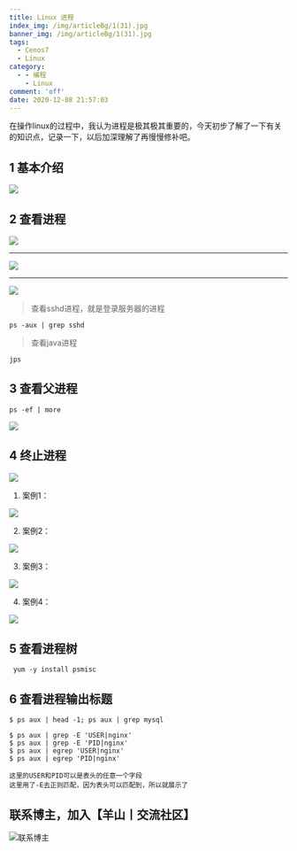 ```yaml
---
title: Linux 进程
index_img: /img/articleBg/1(31).jpg
banner_img: /img/articleBg/1(31).jpg
tags:
  - Cenos7
  - Linux
category:
  - - 编程
    - Linux
comment: 'off'
date: 2020-12-08 21:57:03
---
```


在操作linux的过程中，我认为进程是极其极其重要的，今天初步了解了一下有关的知识点，记录一下，以后加深理解了再慢慢修补吧。

<!-- more -->

## 1 基本介绍

![](/img/articleContent/linuxJinCheng/linuxJinCheng1.png)

## 2 查看进程

![](/img/articleContent/linuxJinCheng/linuxJinCheng2.png)

---

![](/img/articleContent/linuxJinCheng/linuxJinCheng3.png)

---

![](/img/articleContent/linuxJinCheng/linuxJinCheng4.png)

> 查看sshd进程，就是登录服务器的进程

```
ps -aux | grep sshd
```

> 查看java进程

```
jps
```

## 3 查看父进程

```
ps -ef | more

```

![](/img/articleContent/linuxJinCheng/linuxJinCheng5.png)

## 4 终止进程

![](/img/articleContent/linuxJinCheng/linuxJinCheng6.png)

1. 案例1：

![](/img/articleContent/linuxJinCheng/linuxJinCheng7.png)

2. 案例2：

![](/img/articleContent/linuxJinCheng/linuxJinCheng8.png)

3. 案例3：

![](/img/articleContent/linuxJinCheng/linuxJinCheng9.png)

4. 案例4：

![](/img/articleContent/linuxJinCheng/linuxJinCheng10.png)

## 5 查看进程树

```
 yum -y install psmisc
```


## 6 查看进程输出标题

```
$ ps aux | head -1; ps aux | grep mysql

$ ps aux | grep -E 'USER|nginx'
$ ps aux | grep -E 'PID|nginx'
$ ps aux | egrep 'USER|nginx'
$ ps aux | egrep 'PID|nginx'

这里的USER和PID可以是表头的任意一个字段
这里用了-E去正则匹配，因为表头可以匹配到，所以就展示了
```

## 联系博主，加入【羊山丨交流社区】
![联系博主](/img/icon/wechatFindMe.png)